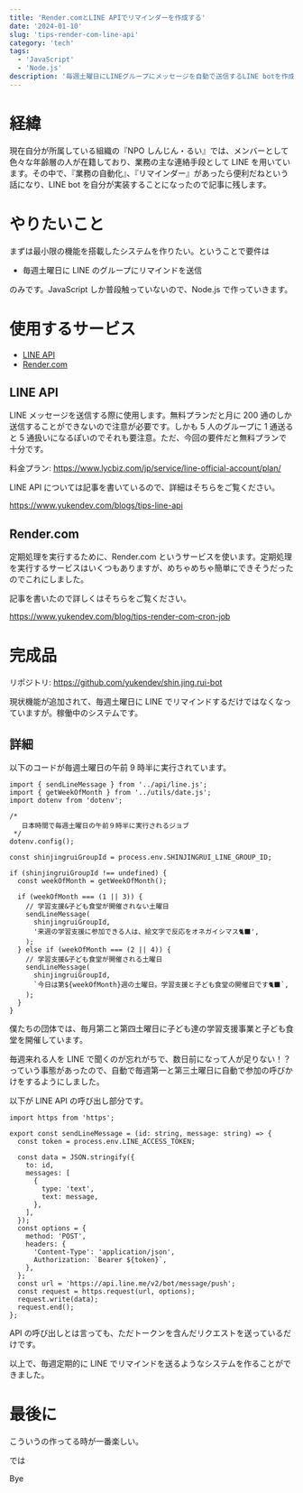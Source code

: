 ```yaml
---
title: 'Render.comとLINE APIでリマインダーを作成する'
date: '2024-01-10'
slug: 'tips-render-com-line-api'
category: 'tech'
tags:
  - 'JavaScript'
  - 'Node.js'
description: '毎週土曜日にLINEグループにメッセージを自動で送信するLINE botを作成しました。Node.jsでRender.comというサービスを使って定期処理を実行しています。'
---
```


# 経緯

現在自分が所属している組織の『NPO しんじん・るい』では、メンバーとして色々な年齢層の人が在籍しており、業務の主な連絡手段として LINE を用いています。その中で、『業務の自動化』、『リマインダー』があったら便利だねという話になり、LINE bot を自分が実装することになったので記事に残します。

# やりたいこと

まずは最小限の機能を搭載したシステムを作りたい。ということで要件は

- 毎週土曜日に LINE のグループにリマインドを送信

のみです。JavaScript しか普段触っていないので、Node.js で作っていきます。

# 使用するサービス

- [LINE API](https://developers.line.biz/ja/services/messaging-api/)
- [Render.com](https://render.com/)

## LINE API

LINE メッセージを送信する際に使用します。無料プランだと月に 200 通のしか送信することができないので注意が必要です。しかも 5 人のグループに 1 通送ると 5 通扱いになるぽいのでそれも要注意。ただ、今回の要件だと無料プランで十分です。

料金プラン: https://www.lycbiz.com/jp/service/line-official-account/plan/

LINE API については記事を書いているので、詳細はそちらをご覧ください。

https://www.yukendev.com/blogs/tips-line-api

## Render.com

定期処理を実行するために、Render.com というサービスを使います。定期処理を実行するサービスはいくつもありますが、めちゃめちゃ簡単にできそうだったのでこれにしました。

記事を書いたので詳しくはそちらをご覧ください。

https://www.yukendev.com/blog/tips-render-com-cron-job

# 完成品

リポジトリ: https://github.com/yukendev/shin.jing.rui-bot

現状機能が追加されて、毎週土曜日に LINE でリマインドするだけではなくなっていますが。稼働中のシステムです。

## 詳細

以下のコードが毎週土曜日の午前 9 時半に実行されています。

```tsx
import { sendLineMessage } from '../api/line.js';
import { getWeekOfMonth } from '../utils/date.js';
import dotenv from 'dotenv';

/*
   日本時間で毎週土曜日の午前９時半に実行されるジョブ
 */
dotenv.config();

const shinjingruiGroupId = process.env.SHINJINGRUI_LINE_GROUP_ID;

if (shinjingruiGroupId !== undefined) {
  const weekOfMonth = getWeekOfMonth();

  if (weekOfMonth === (1 || 3)) {
    // 学習支援&子ども食堂が開催されない土曜日
    sendLineMessage(
      shinjingruiGroupId,
      '来週の学習支援に参加できる人は、絵文字で反応をオネガイシマス🐈‍⬛',
    );
  } else if (weekOfMonth === (2 || 4)) {
    // 学習支援&子ども食堂が開催される土曜日
    sendLineMessage(
      shinjingruiGroupId,
      `今日は第${weekOfMonth}週の土曜日。学習支援と子ども食堂の開催日です🐈‍⬛`,
    );
  }
}
```

僕たちの団体では、毎月第二と第四土曜日に子ども達の学習支援事業と子ども食堂を開催しています。

毎週来れる人を LINE で聞くのが忘れがちで、数日前になって人が足りない！？っていう事態があったので、自動で毎週第一と第三土曜日に自動で参加の呼びかけをするようにしました。

以下が LINE API の呼び出し部分です。

```tsx
import https from 'https';

export const sendLineMessage = (id: string, message: string) => {
  const token = process.env.LINE_ACCESS_TOKEN;

  const data = JSON.stringify({
    to: id,
    messages: [
      {
        type: 'text',
        text: message,
      },
    ],
  });
  const options = {
    method: 'POST',
    headers: {
      'Content-Type': 'application/json',
      Authorization: `Bearer ${token}`,
    },
  };
  const url = 'https://api.line.me/v2/bot/message/push';
  const request = https.request(url, options);
  request.write(data);
  request.end();
};
```

API の呼び出しとは言っても、ただトークンを含んだリクエストを送っているだけです。

以上で、毎週定期的に LINE でリマインドを送るようなシステムを作ることができました。

# 最後に

こういうの作ってる時が一番楽しい。

では

Bye
